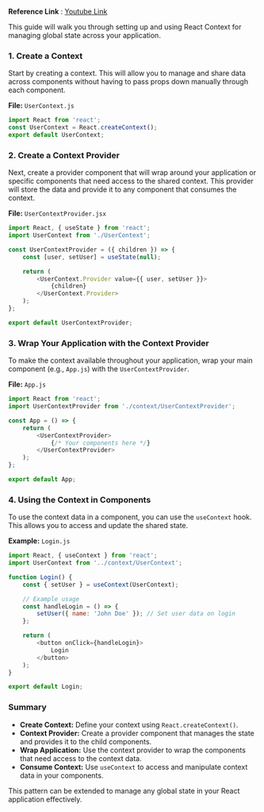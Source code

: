 **Reference Link** : [Youtube Link](https://www.youtube.com/watch?v=aAcI_FdfkA8&t=12s)

This guide will walk you through setting up and using React Context for managing global state across your application.
### 1. Create a Context

Start by creating a context. This will allow you to manage and share data across components without having to pass props down manually through each component.

**File:** `UserContext.js`

```javascript
import React from 'react';
const UserContext = React.createContext();
export default UserContext;
```
### 2. Create a Context Provider

Next, create a provider component that will wrap around your application or specific components that need access to the shared context. This provider will store the data and provide it to any component that consumes the context.

**File:** `UserContextProvider.jsx`

```javascript
import React, { useState } from 'react';
import UserContext from './UserContext';

const UserContextProvider = ({ children }) => {
    const [user, setUser] = useState(null);

    return (
        <UserContext.Provider value={{ user, setUser }}>
            {children}
        </UserContext.Provider>
    );
};

export default UserContextProvider;
```

### 3. Wrap Your Application with the Context Provider

To make the context available throughout your application, wrap your main component (e.g., `App.js`) with the `UserContextProvider`.

**File:** `App.js`

```javascript
import React from 'react';
import UserContextProvider from './context/UserContextProvider';

const App = () => {
    return (
        <UserContextProvider>
            {/* Your components here */}
        </UserContextProvider>
    );
};

export default App;
```

### 4. Using the Context in Components

To use the context data in a component, you can use the `useContext` hook. This allows you to access and update the shared state.

**Example:** `Login.js`

```javascript
import React, { useContext } from 'react';
import UserContext from '../context/UserContext';

function Login() {
    const { setUser } = useContext(UserContext);

    // Example usage
    const handleLogin = () => {
        setUser({ name: 'John Doe' }); // Set user data on login
    };

    return (
        <button onClick={handleLogin}>
            Login
        </button>
    );
}

export default Login;
```

### Summary

- **Create Context:** Define your context using `React.createContext()`.
- **Context Provider:** Create a provider component that manages the state and provides it to the child components.
- **Wrap Application:** Use the context provider to wrap the components that need access to the context data.
- **Consume Context:** Use `useContext` to access and manipulate context data in your components.

This pattern can be extended to manage any global state in your React application effectively.